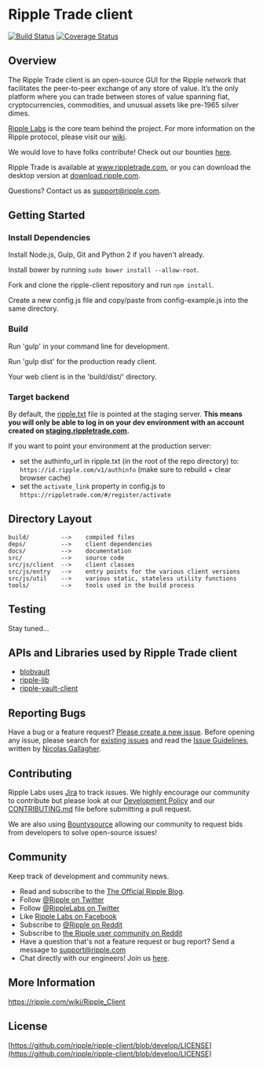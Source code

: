 # Ripple Trade client

[![Build Status](https://travis-ci.org/ripple/ripple-client.svg?branch=develop)](https://travis-ci.org/ripple/ripple-client) [![Coverage Status](https://coveralls.io/repos/ripple/ripple-client/badge.png?branch=develop)](https://coveralls.io/r/ripple/ripple-client?branch=develop)

## Overview
The Ripple Trade client is an open-source GUI for the Ripple network that facilitates the peer-to-peer exchange of any store of value. It’s the only platform where you can trade between stores of value spanning fiat, cryptocurrencies, commodities, and unusual assets like pre-1965 silver dimes.

[Ripple Labs](https://ripplelabs.com) is the core team behind the project. For more information on the Ripple protocol, please visit our [wiki](https://ripple.com/wiki/).

We would love to have folks contribute! Check out our bounties [here](https://www.bountysource.com/teams/ripple/bounties).

Ripple Trade is available at www.rippletrade.com, or you can download the desktop version at [download.ripple.com](https://download.ripple.com).

Questions? Contact us as support@ripple.com.


## Getting Started

### Install Dependencies

Install Node.js, Gulp, Git and Python 2 if you haven't already.

Install bower by running `sudo bower install --allow-root`.

Fork and clone the ripple-client repository and run `npm install`.

Create a new config.js file and copy/paste from config-example.js into the same directory.

### Build

Run 'gulp' in your command line for development.

Run 'gulp dist' for the production ready client.

Your web client is in the 'build/dist/' directory.

### Target backend

By default, the [ripple.txt](https://wiki.ripple.com/Ripple.txt) file is pointed at the staging server.
__This means you will only be able to log in on your dev environment with an account created on [staging.rippletrade.com](https://staging.rippletrade.com).__

If you want to point your environment at the production server:
- set the authinfo_url in ripple.txt (in the root of the repo directory) to: `https://id.ripple.com/v1/authinfo` (make sure to rebuild + clear browser cache)
- set the `activate_link` property in config.js to `https://rippletrade.com/#/register/activate`

## Directory Layout

	build/         -->    compiled files
	deps/          -->    client dependencies
	docs/          -->    documentation
	src/           -->    source code
	src/js/client  -->    client classes
	src/js/entry   -->    entry points for the various client versions
	src/js/util    -->    various static, stateless utility functions
	tools/         -->    tools used in the build process


## Testing

Stay tuned...


## APIs and Libraries used by Ripple Trade client

- [blobvault](https://github.com/ripple/ripple-blobvault)
- [ripple-lib](https://github.com/ripple/ripple-lib)
- [ripple-vault-client](https://github.com/ripple/ripple-vault-client)


## Reporting Bugs

Have a bug or a feature request? [Please create a new issue](https://ripplelabs.atlassian.net/browse/RT). Before opening any issue, please search for [existing issues](https://ripplelabs.atlassian.net/issues/?jql=project%20%3D%20RT) and read the [Issue Guidelines](https://github.com/ripple/ripple-client/blob/develop/CONTRIBUTING.md), written by [Nicolas Gallagher](https://github.com/necolas/).


## Contributing

Ripple Labs uses [Jira](https://ripplelabs.atlassian.net) to track issues. We highly encourage our community to contribute but please look at our [Development Policy](https://github.com/ripple/ripple-client/wiki/Development-Process-Policy) and our [CONTRIBUTING.md](https://github.com/ripple/ripple-client/blob/develop/CONTRIBUTING.md) file before submitting a pull request.

We are also using [Bountysource](https://www.bountysource.com/teams/ripple/bounties) allowing our community to request bids from developers to solve open-source issues!


## Community

Keep track of development and community news.

- Read and subscribe to the [The Official Ripple Blog](https://ripple.com/blog/).
- Follow [@Ripple on Twitter](https://twitter.com/ripple)
- Follow [@RippleLabs on Twitter](https://twitter.com/ripplelabs)
- Like [Ripple Labs on Facebook](https://facebook.com/ripplelabs)
- Subscribe to [@Ripple on Reddit](http://www.reddit.com/r/Ripple)
- Subscribe to [the Ripple user community on Reddit](http://www.reddit.com/r/Ripplers)
- Have a question that's not a feature request or bug report? Send a message to [support@ripple.com](mailto:support@ripple.com)
- Chat directly with our engineers! Join us [here](https://gitter.im/ripple/developers).


## More Information

https://ripple.com/wiki/Ripple_Client


## License

[https://github.com/ripple/ripple-client/blob/develop/LICENSE](https://github.com/ripple/ripple-client/blob/develop/LICENSE)

